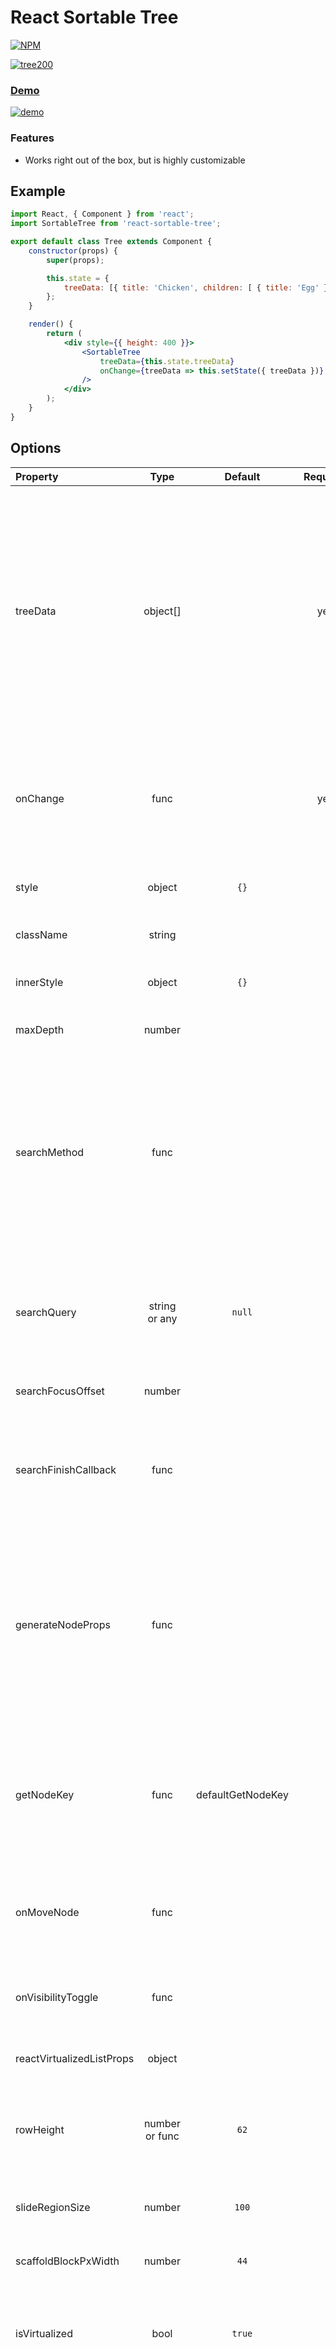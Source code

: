 # React Sortable Tree

[![NPM](https://nodei.co/npm/react-sortable-tree.png)](https://npmjs.org/package/react-sortable-tree)

[![tree200](https://cloud.githubusercontent.com/assets/4413963/18860410/26f64de8-84b8-11e6-9284-350308eed30a.png)](https://fritz-c.github.io/react-sortable-tree/)

### [Demo](https://fritz-c.github.io/react-sortable-tree/)
[![demo](https://cloud.githubusercontent.com/assets/4413963/19334888/2be8261c-913a-11e6-9508-4b347ae114b4.gif)](https://fritz-c.github.io/react-sortable-tree/)

### Features

- Works right out of the box, but is highly customizable

## Example

```jsx
import React, { Component } from 'react';
import SortableTree from 'react-sortable-tree';

export default class Tree extends Component {
    constructor(props) {
        super(props);

        this.state = {
            treeData: [{ title: 'Chicken', children: [ { title: 'Egg' } ] }],
        };
    }

    render() {
        return (
            <div style={{ height: 400 }}>
                <SortableTree
                    treeData={this.state.treeData}
                    onChange={treeData => this.setState({ treeData })}
                />
            </div>
        );
    }
}

```

## Options

Property                  | Type           | Default             | Required | Description
:-------------------------|:--------------:|:-------------------:|:--------:|:----------------------------------------
treeData                  | object[]       |                     |   yes    | Tree data with the following keys: <div>`title` is the primary label for the node.</div><div>`subtitle` is a secondary label for the node.</div><div>`expanded` shows children of the node if true, or hides them if false. Defaults to false.</div><div>`children` is an array of child nodes belonging to the node.</div><div>__Example__: `[{title: 'main', subtitle: 'sub'}, { title: 'value2', expanded: true, children: [{ title: 'value3') }] }]`
onChange                  | func           |                     |   yes    | Called whenever tree data changed. Just like with React input elements, you have to update your own component's data to see the changes reflected.<div>`( treeData: object[] ): void`</div>
style                     | object         | `{}`                |          | Style applied to the container wrapping the tree (style defaults to {height: '100%'})
className                 | string         |                     |          | Class name for the container wrapping the tree
innerStyle                | object         | `{}`                |          | Style applied to the inner, scrollable container (for padding, etc.)
maxDepth                  | number         |                     |          | Maximum depth nodes can be inserted at. Defaults to infinite.
searchMethod              | func           |                     |          | The method used to search nodes. Defaults to a function that uses the `searchQuery` string to search for nodes with matching `title` or `subtitle` values. NOTE: Changing `searchMethod` will not update the search, but changing the `searchQuery` will.<div>`({ node: object, path: number[] or string[], treeIndex: number, searchQuery: any }): bool`</div>
searchQuery               | string or any  | `null`              |          | Used by the `searchMethod` to highlight and scroll to matched nodes. Should be a string for the default `searchMethod`, but can be anything when using a custom search.
searchFocusOffset         | number         |                     |          | Outline the <`searchFocusOffset`>th node and scroll to it.
searchFinishCallback      | func           |                     |          | Get the nodes that match the search criteria. Used for counting total matches, etc.<div>`(matches: { node: object, path: number[] or string[], treeIndex: number }[]): void`</div>
generateNodeProps         | func           |                     |          | Generate an object with additional props to be passed to the node renderer. Use this for adding buttons via the `buttons` key, or additional `style` / `className` settings.<div>`({ node: object, path: number[] or string[], treeIndex: number, lowerSiblingCounts: number[], isSearchMatch: bool, isSearchFocus: bool }): object`</div>
getNodeKey                | func           | defaultGetNodeKey   |          | Determine the unique key used to identify each node and generate the `path` array passed in callbacks. By default, returns the index in the tree (omitting hidden nodes).<div>`({ node: object, treeIndex: number }): string or number`</div>
onMoveNode                | func           |                     |          | Called after node move operation. <div>`({ treeData: object[], node: object, treeIndex: number, path: number[] or string[] }): void`</div>
onVisibilityToggle        | func           |                     |          | Called after children nodes collapsed or expanded. <div>`({ treeData: object[], node: object, expanded: bool }): void`</div>
reactVirtualizedListProps | object         |                     |          | Custom properties to hand to the [react-virtualized list](https://github.com/bvaughn/react-virtualized/blob/master/docs/List.md#prop-types)
rowHeight                 | number or func | `62`                |          | Used by react-virtualized. Either a fixed row height (number) or a function that returns the height of a row given its index: `({ index: number }): number`
slideRegionSize           | number         | `100`               |          | Size in px of the region near the edges that initiates scrolling on dragover.
scaffoldBlockPxWidth      | number         | `44`                |          | The width of the blocks containing the lines representing the structure of the tree.
isVirtualized             | bool           | `true`              |          | Set to false to disable virtualization. __NOTE__: Auto-scrolling while dragging, and scrolling to the `searchFocusOffset` will be disabled.
nodeContentRenderer       | any            | NodeRendererDefault |          | Override the default component for rendering nodes (but keep the scaffolding generator) This is an advanced option for complete customization of the appearance. It is best to copy the component in `node-renderer-default.js` to use as a base, and customize as needed.

## Data Helper Functions

Need a hand turning your flat data into nested tree data?
Want to perform add/remove operations on the tree data without creating your own recursive function?
Check out the helper functions exported from [`tree-data-utils.js`](https://github.com/fritz-c/react-sortable-tree/blob/master/src/utils/tree-data-utils.js).

Notable among the available functions:

- __`getTreeFromFlatData`__: Convert flat data (like that from a database) into nested tree data
- __`getFlatDataFromTree`__: Convert tree data back to flat data
- __`addNodeUnderParent`__: Add a node under the parent node at the given path
- __`removeNodeAtPath`__: Remove the node at the given path
- __`map`__: Perform a change on every node in the tree
- __`walk`__: Visit every node in the tree in order

Documentation for each method is only available in the code at this time.
If your hobbies happen to include writing documentation, by all means submit a pull request. It would really help out.

## Browser Compatibility

| Browser | Works? |
|:-----|:-----|
| Chrome | Yes |
| Firefox | Yes |
| Safari | Yes |
| IE >= 10 | Yes |
| IE 9 | Broken due to flexbox issues. [Plan to fix.](https://github.com/fritz-c/react-sortable-tree/issues/6)  |

## Contributing

After cloning the repository and running `npm install` inside, you can use the following commands to develop and build the project.

```sh
# Starts a webpack dev server that hosts a demo page with the component.
# It uses react-hot-loader so changes are reflected on save.
npm start

# Lints the code with eslint and my custom rules.
npm run lint

# Lints and builds the code, placing the result in the dist directory.
# This build is necessary to reflect changes if you're 
#  `npm link`-ed to this repository from another local project.
npm run build
```

Pull requests are welcome!

## License

MIT
